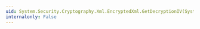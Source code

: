 ```yaml
---
uid: System.Security.Cryptography.Xml.EncryptedXml.GetDecryptionIV(System.Security.Cryptography.Xml.EncryptedData,System.String)
internalonly: False
---
```

